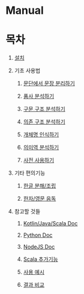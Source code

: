 # Manual

# 목차

1. [설치](./installation.md)

1. 기초 사용법

    1. [문단에서 문장 분리하기](./SentenceSplit.md)

    1. [품사 분석하기](./POSTag.md)

    1. [구문 구조 분석하기](./SyntaxParse.md)
    
    1. [의존 구조 분석하기](./DepParse.md)
    
    1. [개체명 인식하기](./NER.md)
    
    1. [의미역 분석하기](./SRL.md)
    
    1. [사전 사용하기](./Dictionary.md)

1. 기타 편의기능

    1. [한글 분해/조립](./HangulAssembly.md)
    
    1. [한자/영문 음독](./ReadingForeign.md)

1. 참고할 것들

    1. [Kotlin/Java/Scala Doc](https://koalanlp.github.io/koalanlp/api/koalanlp/index.html)
    
    1. [Python Doc](https://koalanlp.github.io/python-support)
    
    1. [NodeJS Doc](https://koalanlp.github.io/nodejs-support)
    
    1. [Scala 추가기능](https://koalanlp.github.io/scala-support)
    
    1. [사용 예시](https://koalanlp.github.io/samples)
    
    1. [결과 비교](https://koalanlp.github.io/samples/결과-비교)
